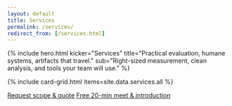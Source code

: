```yaml
---
layout: default
title: Services
permalink: /services/
redirect_from: [/services.html]
---
```


{% include hero.html
  kicker="Services"
  title="Practical evaluation, humane systems, artifacts that travel."
  sub="Right-sized measurement, clean analysis, and tools your team will use."
%}

{% include card-grid.html items=site.data.services.all %}

<div class="cta-row" style="margin-top:12px">
  <a class="btn" href="mailto:hello@mangrovemethod.com">Request scope & quote</a>
  <a class="btn" href="https://calendly.com/your-calendly-link/intro">Free 20-min meet &amp; introduction</a>
</div>
